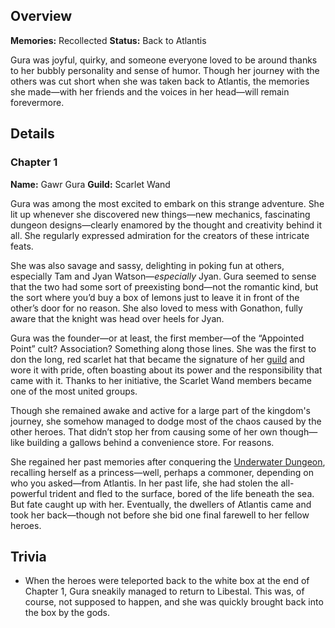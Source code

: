 <!-- title: Gawr Gura -->
<!-- quote: Watch your mouth when you're talking to me >:3 -->
<!-- chapters: 0 -->
<!-- images: (Gura's Chapter 1 Profile), (Gura and the others exploring Atlantis), (Reollection - Gawr Gura)  -->
<!-- model: false -->

## Overview

**Memories:** Recollected
**Status:** Back to Atlantis

Gura was joyful, quirky, and someone everyone loved to be around thanks to her bubbly personality and sense of humor. Though her journey with the others was cut short when she was taken back to Atlantis, the memories she made—with her friends and the voices in her head—will remain forevermore.

## Details

### Chapter 1

**Name:** Gawr Gura
**Guild:** Scarlet Wand

Gura was among the most excited to embark on this strange adventure. She lit up whenever she discovered new things—new mechanics, fascinating dungeon designs—clearly enamored by the thought and creativity behind it all. She regularly expressed admiration for the creators of these intricate feats.

She was also savage and sassy, delighting in poking fun at others, especially Tam and Jyan Watson—_especially_ Jyan. Gura seemed to sense that the two had some sort of preexisting bond—not the romantic kind, but the sort where you’d buy a box of lemons just to leave it in front of the other’s door for no reason. She also loved to mess with Gonathon, fully aware that the knight was head over heels for Jyan.

Gura was the founder—or at least, the first member—of the “Appointed Point” cult? Association? Something along those lines. She was the first to don the long, red scarlet hat that became the signature of her [guild](#entry:guilds-entry) and wore it with pride, often boasting about its power and the responsibility that came with it. Thanks to her initiative, the Scarlet Wand members became one of the most united groups.

Though she remained awake and active for a large part of the kingdom's journey, she somehow managed to dodge most of the chaos caused by the other heroes. That didn’t stop her from causing some of her own though—like building a gallows behind a convenience store. For reasons.

She regained her past memories after conquering the [Underwater Dungeon](#entry:underwater-dungeon-entry), recalling herself as a princess—well, perhaps a commoner, depending on who you asked—from Atlantis. In her past life, she had stolen the all-powerful trident and fled to the surface, bored of the life beneath the sea. But fate caught up with her. Eventually, the dwellers of Atlantis came and took her back—though not before she bid one final farewell to her fellow heroes.

## Trivia

- When the heroes were teleported back to the white box at the end of Chapter 1, Gura sneakily managed to return to Libestal. This was, of course, not supposed to happen, and she was quickly brought back into the box by the gods.
